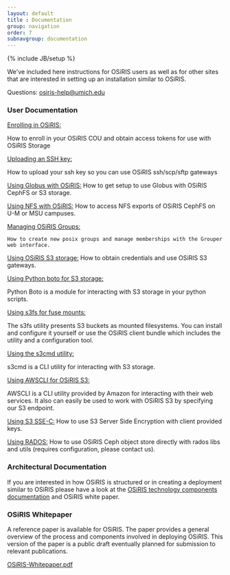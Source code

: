 ```yaml
---
layout: default
title : Documentation
group: navigation
order: 7
subnavgroup: documentation
---
```

{% include JB/setup %}

We've included here instructions for OSiRIS users as well as for other sites that are interested in setting up an installation similar to OSiRIS.

Questions:  <a href="mailto:osiris-help@umich.edu">osiris-help@umich.edu</a>

<h3>User Documentation</h3>

<p>
<a href="enrollment.html">Enrolling in OSiRIS:</a> 

How to enroll in your OSiRIS COU and obtain access tokens for use with OSiRIS Storage
</p>

<p>
<a href="sshkey.html">Uploading an SSH key:</a>

How to upload your ssh key so you can use OSiRIS ssh/scp/sftp gateways
</p>

<p>
    <a href="globus.html">Using Globus with OSiRIS:</a>
    How to get setup to use Globus with OSiRIS CephFS or S3 storage.
</p>

<p>
    <a href="nfs.html">Using NFS with OSiRIS:</a>
    How to access NFS exports of OSiRIS CephFS on U-M or MSU campuses.
</p>

<p>
    <a href="groups.html">Managing OSiRIS Groups:</a>

    How to create new posix groups and manage memberships with the Grouper web interface.
</p>

<p>
    <a href="s3.html">Using OSiRIS S3 storage:</a>
    How to obtain credentials and use OSiRIS S3 gateways.
</p>

<p>
<a href="boto.html">Using Python boto for S3 storage:</a>

 Python Boto is a module for interacting with S3 storage in your python scripts.  
</p>

<p>
<a href="s3fuse.html">Using s3fs for fuse mounts:</a>

 The s3fs utility presents S3 buckets as mounted filesystems.  You can install and configure it yourself or use the OSiRIS client bundle which includes the utility and a configuration tool.    
</p>

<p>
<a href="s3cmd.html">Using the s3cmd utility:</a>

s3cmd is a CLI utility for interacting with S3 storage.
</p>

<p>
<a href="s3awscli.html">Using AWSCLI for OSiRIS S3:</a>

AWSCLI is a CLI utility provided by Amazon for interacting with their web services.  It also can easily be used to work with OSiRIS S3 by specifying our S3 endpoint.  

</p>
<p>
<a href="encryption.html">Using S3 SSE-C:</a>
How to use S3 Server Side Encryption with client provided keys.  
</p>

<p>
    <a href="rados.html">Using RADOS:</a>
    How to use OSiRIS Ceph object store directly with rados libs and utils (requires configuration, please contact us).
</p>

<h3>Architectural Documentation</h3>

If you are interested in how OSiRIS is structured or in creating a deployment similar to OSiRIS please have a look at the <a href="/components">OSiRIS technology components documentation</a> and OSiRIS white paper.

<h3>OSiRIS Whitepaper</h3>

A reference paper is available for OSiRIS.  The paper provides a general overview of the process and components involved in deploying OSiRIS.  This version of the paper is a public draft eventually planned for submission to relevant publications.   

<a href="/documentation/OSiRIS-Whitepaper.pdf">OSiRIS-Whitepaper.pdf</a>



